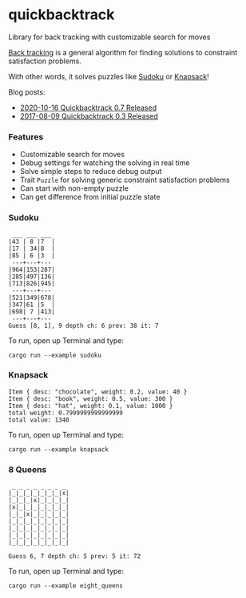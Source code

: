 # quickbacktrack
Library for back tracking with customizable search for moves

[Back tracking](https://en.wikipedia.org/wiki/Backtracking) is a general algorithm for finding solutions to constraint satisfaction problems.

With other words, it solves puzzles like [Sudoku](https://en.wikipedia.org/wiki/Sudoku) or [Knapsack](https://en.wikipedia.org/wiki/Knapsack_problem)!

Blog posts:

- [2020-10-16 Quickbacktrack 0.7 Released](https://github.com/advancedresearch/advancedresearch.github.io/blob/master/blog/2020-10-16-quickbacktrack-0.7-released.md)
- [2017-08-09 Quickbacktrack 0.3 Released](https://github.com/advancedresearch/advancedresearch.github.io/blob/master/blog/2017-08-09-quickbacktrack-0.3-released.md)

### Features

- Customizable search for moves
- Debug settings for watching the solving in real time
- Solve simple steps to reduce debug output
- Trait `Puzzle` for solving generic constraint satisfaction problems
- Can start with non-empty puzzle
- Can get difference from initial puzzle state

### Sudoku

```
 ___ ___ ___
|43 | 8 |7  |
|17 | 34|8  |
|85 | 6 |3  |
 ---+---+---
|964|153|287|
|285|497|136|
|713|826|945|
 ---+---+---
|521|349|678|
|347|61 |5  |
|698| 7 |413|
 ---+---+---
Guess [8, 1], 9 depth ch: 6 prev: 38 it: 7
```

To run, open up Terminal and type:

```
cargo run --example sudoku
```

### Knapsack

```
Item { desc: "chocolate", weight: 0.2, value: 40 }
Item { desc: "book", weight: 0.5, value: 300 }
Item { desc: "hat", weight: 0.1, value: 1000 }
total weight: 0.7999999999999999
total value: 1340
```

To run, open up Terminal and type:

```
cargo run --example knapsack
```

### 8 Queens

```
 _ _ _ _ _ _ _ _
|_|_|_|_|_|_|_|x|
|_|_|_|x|_|_|_|_|
|x|_|_|_|_|_|_|_|
|_|_|x|_|_|_|_|_|
|_|_|_|_|_|_|_|_|
|_|_|_|_|_|_|_|_|
|_|_|_|_|_|_|_|_|
|_|_|_|_|_|_|_|_|

Guess 6, 7 depth ch: 5 prev: 5 it: 72
```

To run, open up Terminal and type:

```
cargo run --example eight_queens
```
